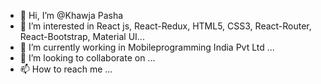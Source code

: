 - 👋 Hi, I’m @Khawja Pasha
- 👀 I’m interested in React js, React-Redux, HTML5, CSS3, React-Router, React-Bootstrap, Material UI...
- 🌱 I’m currently working in Mobileprogramming India Pvt Ltd ...
- 💞️ I’m looking to collaborate on ...
- 📫 How to reach me ...

<!---
Khawja-Pasha/Khawja-Pasha is a ✨ special ✨ repository because its `README.md` (this file) appears on your GitHub profile.
You can click the Preview link to take a look at your changes.
--->
